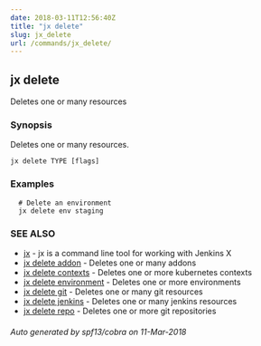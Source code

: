 ```yaml
---
date: 2018-03-11T12:56:40Z
title: "jx delete"
slug: jx_delete
url: /commands/jx_delete/
---
```

## jx delete

Deletes one or many resources

### Synopsis


Deletes one or many resources.

```
jx delete TYPE [flags]
```

### Examples

```
  # Delete an environment
  jx delete env staging
```

### SEE ALSO
* [jx](/commands/jx/)	 - jx is a command line tool for working with Jenkins X
* [jx delete addon](/commands/jx_delete_addon/)	 - Deletes one or many addons
* [jx delete contexts](/commands/jx_delete_contexts/)	 - Deletes one or more kubernetes contexts
* [jx delete environment](/commands/jx_delete_environment/)	 - Deletes one or more environments
* [jx delete git](/commands/jx_delete_git/)	 - Deletes one or many git resources
* [jx delete jenkins](/commands/jx_delete_jenkins/)	 - Deletes one or many jenkins resources
* [jx delete repo](/commands/jx_delete_repo/)	 - Deletes one or more git repositories

###### Auto generated by spf13/cobra on 11-Mar-2018
